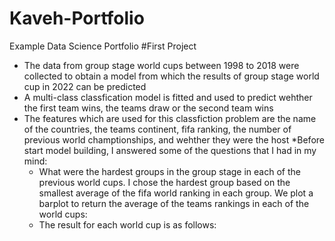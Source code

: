 # Kaveh-Portfolio
Example Data Science Portfolio
#First Project
* The data from group stage world cups between 1998 to 2018 were collected to obtain a model from which the results of group stage world cup in 2022 can be predicted
* A multi-class classfication model is fitted and used to predict wehther the first team wins, the teams draw or the second team wins
* The features which are used for this classfiction problem are the name of the countries, the teams continent, fifa ranking, the number of previous world champtionships, and wehther they were the host
*Before start model building, I answered some of the questions that I had in my mind:
  * What were the hardest groups in the group stage in each of the previous world cups. I chose the hardest group based on the smallest average of the fifa world    ranking in each group. We plot a barplot to return the average of the teams rankings in each of the world cups:
   [](https://raw.githubusercontent.com/kaveh7293/Kaveh-Portfolio/main/images/1998.png)
   [](https://raw.githubusercontent.com/kaveh7293/Kaveh-Portfolio/main/images/2002.png)
   [](https://raw.githubusercontent.com/kaveh7293/Kaveh-Portfolio/main/images/2006.png)
   [](https://raw.githubusercontent.com/kaveh7293/Kaveh-Portfolio/main/images/2010.png)
   [](https://raw.githubusercontent.com/kaveh7293/Kaveh-Portfolio/main/images/2014.png)
   [](https://raw.githubusercontent.com/kaveh7293/Kaveh-Portfolio/main/images/2018.png)
  * The result for each world cup is as follows:

